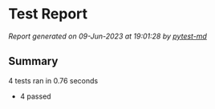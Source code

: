 # Test Report

*Report generated on 09-Jun-2023 at 19:01:28 by [pytest-md]*

[pytest-md]: https://github.com/hackebrot/pytest-md

## Summary

4 tests ran in 0.76 seconds

- 4 passed
